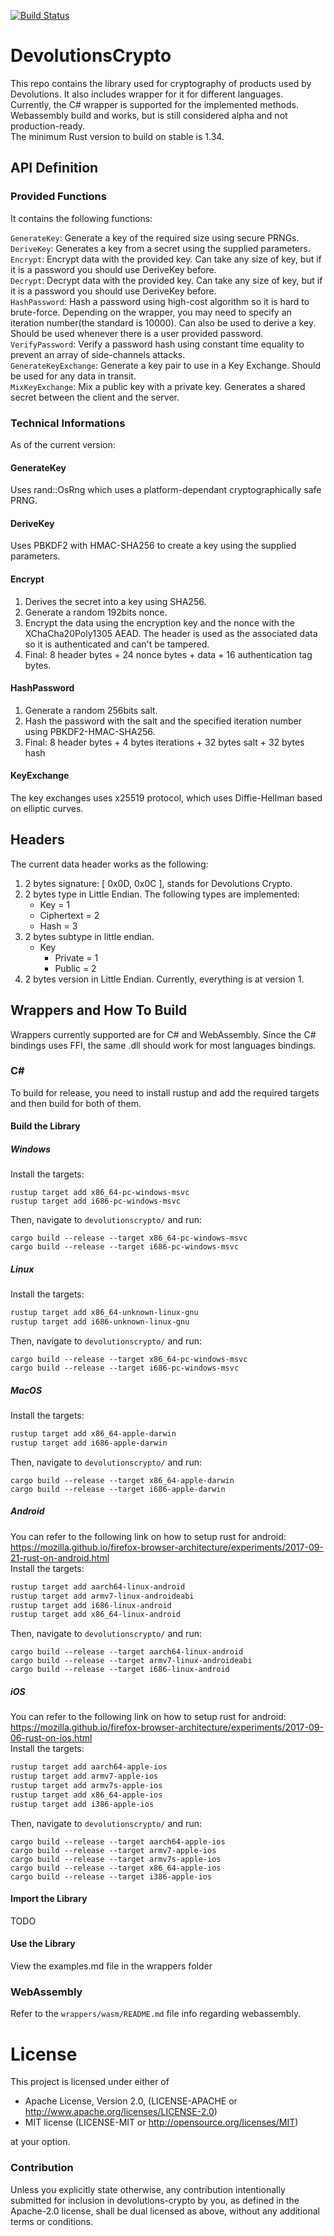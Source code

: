 [![Build Status](https://dev.azure.com/devolutions-net/Open%20Source/_apis/build/status/devolutions-crypto?branchName=master)](https://dev.azure.com/devolutions-net/Open%20Source/_build/latest?definitionId=170&branchName=master)

# DevolutionsCrypto
This repo contains the library used for cryptography of products used by Devolutions. 
It also includes wrapper for it for different languages.  
Currently, the C# wrapper is supported for the implemented methods. Webassembly build and works,
but is still considered alpha and not production-ready.   
The minimum Rust version to build on stable is 1.34.


## API Definition
### Provided Functions
It contains the following functions:  

`GenerateKey`: Generate a key of the required size using secure PRNGs.  
`DeriveKey`: Generates a key from a secret using the supplied parameters.  
`Encrypt`: Encrypt data with the provided key. Can take any size of key, but if it is a password you should use DeriveKey before.  
`Decrypt`: Decrypt data with the provided key. Can take any size of key, but if it is a password you should use DeriveKey before.  
`HashPassword`: Hash a password using high-cost algorithm so it is hard to brute-force. Depending on the wrapper,
you may need to specify an iteration number(the standard is 10000). Can also be used to derive a key. 
Should be used whenever there is a user provided password.  
`VerifyPassword`: Verify a password hash using constant time equality to prevent an array of side-channels attacks.  
`GenerateKeyExchange`: Generate a key pair to use in a Key Exchange. Should be used for any data in transit.  
`MixKeyExchange`: Mix a public key with a private key. Generates a shared secret between the client and the server.

### Technical Informations
As of the current version:

#### GenerateKey
Uses rand::OsRng which uses a platform-dependant cryptographically safe PRNG. 

#### DeriveKey
Uses PBKDF2 with HMAC-SHA256 to create a key using the supplied parameters.

#### Encrypt
1. Derives the secret into a key using SHA256.  
2. Generate a random 192bits nonce.  
3. Encrypt the data using the encryption key and the nonce with the XChaCha20Poly1305 AEAD. The header is used as the associated data so it is authenticated and can't be tampered.  
5. Final: 8 header bytes + 24 nonce bytes + data + 16 authentication tag bytes.

#### HashPassword
1. Generate a random 256bits salt.  
2. Hash the password with the salt and the specified iteration number using PBKDF2-HMAC-SHA256.  
3. Final: 8 header bytes + 4 bytes iterations + 32 bytes salt + 32 bytes hash

#### KeyExchange
The key exchanges uses x25519 protocol, which uses Diffie-Hellman based on elliptic curves.

## Headers
The current data header works as the following:  
1. 2 bytes signature: [ 0x0D, 0x0C ], stands for Devolutions Crypto.  
2. 2 bytes type in Little Endian. The following types are implemented:  
    - Key = 1
    - Ciphertext = 2
    - Hash = 3
3. 2 bytes subtype in little endian.
    - Key
        - Private = 1
        - Public = 2
4. 2 bytes version in Little Endian. Currently, everything is at version 1.

## Wrappers and How To Build
Wrappers currently supported are for C# and WebAssembly. Since the C# bindings uses FFI, the same 
.dll should work for most languages bindings.

### C#

To build for release, you need to install rustup and add the required targets and then build for both of them.

#### Build the Library
##### Windows
Install the targets:
```batch
rustup target add x86_64-pc-windows-msvc
rustup target add i686-pc-windows-msvc
```

Then, navigate to `devolutionscrypto/` and run: 
```batch
cargo build --release --target x86_64-pc-windows-msvc
cargo build --release --target i686-pc-windows-msvc
```
##### Linux
Install the targets:
```bash
rustup target add x86_64-unknown-linux-gnu
rustup target add i686-unknown-linux-gnu
```
Then, navigate to `devolutionscrypto/` and run: 
```batch
cargo build --release --target x86_64-pc-windows-msvc
cargo build --release --target i686-pc-windows-msvc
```
##### MacOS
Install the targets:
```bash
rustup target add x86_64-apple-darwin
rustup target add i686-apple-darwin
```
Then, navigate to `devolutionscrypto/` and run: 
```batch
cargo build --release --target x86_64-apple-darwin
cargo build --release --target i686-apple-darwin
```
##### Android
You can refer to the following link on how to setup rust for android:  
https://mozilla.github.io/firefox-browser-architecture/experiments/2017-09-21-rust-on-android.html  
Install the targets:
```bash
rustup target add aarch64-linux-android
rustup target add armv7-linux-androideabi
rustup target add i686-linux-android
rustup target add x86_64-linux-android
```
Then, navigate to `devolutionscrypto/` and run: 
```batch
cargo build --release --target aarch64-linux-android
cargo build --release --target armv7-linux-androideabi
cargo build --release --target i686-linux-android
```
##### iOS
You can refer to the following link on how to setup rust for android:  
https://mozilla.github.io/firefox-browser-architecture/experiments/2017-09-06-rust-on-ios.html  
Install the targets:
```bash
rustup target add aarch64-apple-ios
rustup target add armv7-apple-ios
rustup target add armv7s-apple-ios
rustup target add x86_64-apple-ios
rustup target add i386-apple-ios
```
Then, navigate to `devolutionscrypto/` and run: 
```batch
cargo build --release --target aarch64-apple-ios
cargo build --release --target armv7-apple-ios
cargo build --release --target armv7s-apple-ios
cargo build --release --target x86_64-apple-ios
cargo build --release --target i386-apple-ios
```

#### Import the Library
TODO

#### Use the Library
View the examples.md file in the wrappers folder

### WebAssembly
Refer to the `wrappers/wasm/README.md` file info regarding webassembly.

# License

This project is licensed under either of
- Apache License, Version 2.0, (LICENSE-APACHE or http://www.apache.org/licenses/LICENSE-2.0)
- MIT license (LICENSE-MIT or http://opensource.org/licenses/MIT)

at your option.

### Contribution
Unless you explicitly state otherwise, any contribution intentionally submitted for inclusion in devolutions-crypto by you, as defined in the Apache-2.0 license, shall be dual licensed as above, without any additional terms or conditions.
